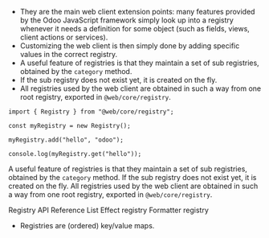 - They are the main web client extension points: many features provided by the Odoo JavaScript framework simply look up into a registry whenever it needs a definition for some object (such as fields, views, client actions or services). 
- Customizing the web client is then simply done by adding specific values in the correct registry.
- A useful feature of registries is that they maintain a set of sub registries, obtained by the `category` method.
- If the sub registry does not exist yet, it is created on the fly. 
- All registries used by the web client are obtained in such a way from one root registry, exported in `@web/core/registry`.

```
import { Registry } from "@web/core/registry";

const myRegistry = new Registry();

myRegistry.add("hello", "odoo");

console.log(myRegistry.get("hello"));
```
A useful feature of registries is that they maintain a set of sub registries, obtained by the `category` method. If the sub registry does not exist yet, it is created on the fly. All registries used by the web client are obtained in such a way from one root registry, exported in `@web/core/registry`.

Registry API
Reference List
Effect registry
Formatter registry

- Registries are (ordered) key/value maps. 
